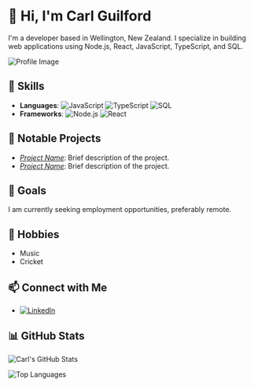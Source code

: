 # 👋 Hi, I'm Carl Guilford

I'm a developer based in Wellington, New Zealand. I specialize in building web applications using Node.js, React, JavaScript, TypeScript, and SQL.

![Profile Image](https://via.placeholder.com/150)

## 🚀 Skills

- **Languages**: ![JavaScript](https://img.shields.io/badge/-JavaScript-F7DF1E?logo=javascript&logoColor=black) ![TypeScript](https://img.shields.io/badge/-TypeScript-007ACC?logo=typescript&logoColor=white) ![SQL](https://img.shields.io/badge/-SQL-4479A1?logo=postgresql&logoColor=white)
- **Frameworks**: ![Node.js](https://img.shields.io/badge/-Node.js-339933?logo=node.js&logoColor=white) ![React](https://img.shields.io/badge/-React-61DAFB?logo=react&logoColor=black)

## 🌟 Notable Projects

- *[Project Name](#)*: Brief description of the project.
- *[Project Name](#)*: Brief description of the project.

## 🎯 Goals

I am currently seeking employment opportunities, preferably remote.

## 🎸 Hobbies

- Music
- Cricket

## 📫 Connect with Me

- [![LinkedIn](https://img.shields.io/badge/-LinkedIn-0077B5?logo=linkedin&logoColor=white)](https://www.linkedin.com/in/carl-guilford-b50391269/)

## 📊 GitHub Stats

![Carl's GitHub Stats](https://github-readme-stats.vercel.app/api?username=Drifta01&show_icons=true&theme=radical)

![Top Languages](https://github-readme-stats.vercel.app/api/top-langs/?username=Drifta01&layout=compact&theme=radical)
